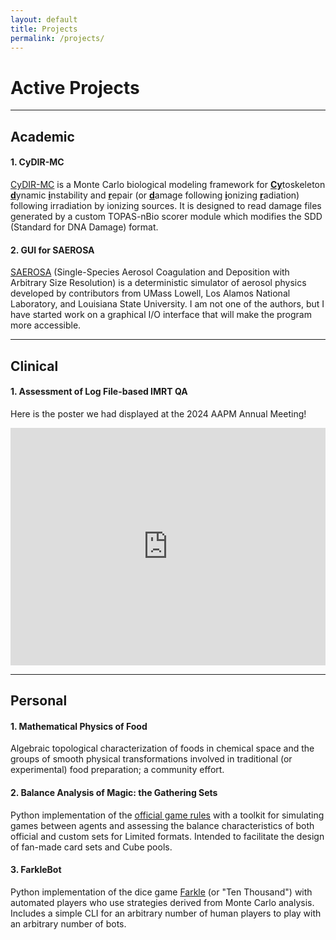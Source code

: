 ```yaml
---
layout: default
title: Projects
permalink: /projects/
---
```


# Active Projects

---

## Academic

#### 1. CyDIR-MC

[CyDIR-MC](https://github.com/gwenethgray/Cydir-MC) is a Monte Carlo biological modeling framework for <b><u>Cy</u></b>toskeleton <b><u>d</u></b>ynamic <b><u>i</u></b>nstability and <b><u>r</u></b>epair (or <b><u>d</u></b>amage following <b><u>i</u></b>onizing <b><u>r</u></b>adiation) following irradiation by ionizing sources. It is designed to read damage files generated by a custom TOPAS-nBio scorer module which modifies the SDD (Standard for DNA Damage) format.

#### 2. GUI for SAEROSA

[SAEROSA](https://rsicc.ornl.gov/codes/psr/psr5/psr-573.html) (Single-Species Aerosol Coagulation and Deposition with Arbitrary Size Resolution) is a deterministic simulator of aerosol physics developed by contributors from UMass Lowell, Los Alamos National Laboratory, and Louisiana State University. I am not one of the authors, but I have started work on a graphical I/O interface that will make the program more accessible.

---

## Clinical

#### 1. Assessment of Log File-based IMRT QA

Here is the poster we had displayed at the 2024 AAPM Annual Meeting!

<p><iframe src="https://drive.google.com/file/d/1EyrAqaIpL2HrERWqJGPp5oUEsccr6Wht/preview" width="100%" height="380px" style="border:0;"></iframe></p>

---

## Personal

#### 1. Mathematical Physics of Food

Algebraic topological characterization of foods in chemical space and the groups of smooth physical transformations involved in traditional (or experimental) food preparation; a community effort.

#### 2. Balance Analysis of Magic: the Gathering Sets

Python implementation of the [official game rules](https://media.wizards.com/2024/downloads/MagicCompRules%2004102024.txt) with a toolkit for simulating games between agents and assessing the balance characteristics of both official and custom sets for Limited formats. Intended to facilitate the design of fan-made card sets and Cube pools.

#### 3. FarkleBot

Python implementation of the dice game [Farkle](https://github.com/gwenethgray/Farkle) (or "Ten Thousand") with automated players who use strategies derived from Monte Carlo analysis. Includes a simple CLI for an arbitrary number of human players to play with an arbitrary number of bots.
